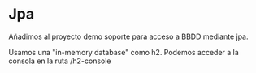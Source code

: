 # Jpa

Añadimos al proyecto demo soporte para acceso a BBDD mediante jpa.

Usamos una "in-memory database" como h2.
Podemos acceder a la consola en la ruta /h2-console
